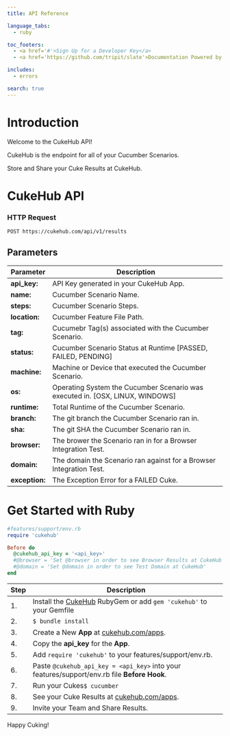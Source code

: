 ```yaml
---
title: API Reference

language_tabs:
  - ruby

toc_footers:
  - <a href='#'>Sign Up for a Developer Key</a>
  - <a href='https://github.com/tripit/slate'>Documentation Powered by Slate</a>

includes:
  - errors

search: true
---
```


# Introduction
Welcome to the CukeHub API! 

CukeHub is the endpoint for all of your Cucumber Scenarios.  

Store and Share your Cuke Results at CukeHub.

# CukeHub API
### HTTP Request
`POST https://cukehub.com/api/v1/results`
## Parameters

Parameter         | Description
---------         | -----------
<b>api_key:</b>   | API Key generated in your CukeHub App.
<b>name:</b>      | Cucumber Scenario Name.
<b>steps:</b>     | Cucumber Scenario Steps.
<b>location:</b>  | Cucumber Feature File Path.
<b>tag:</b>       | Cucumebr Tag(s) associated with the Cucumber Scenario.
<b>status:</b>    | Cucumber Scenario Status at Runtime [PASSED, FAILED, PENDING]
<b>machine:</b>   | Machine or Device that executed the Cucumber Scenario.
<b>os:</b>        | Operating System the Cucumber Scenario was executed in. [OSX, LINUX, WINDOWS]
<b>runtime:</b>   | Total Runtime of the Cucumber Scenario.
<b>branch:</b>    | The git branch the Cucumber Scenario ran in.
<b>sha:</b>       | The git SHA the Cucumber Scenario ran in.
<b>browser:</b>   | The brower the Scenario ran in for a Browser Integration Test.
<b>domain:</b>    | The domain the Scenario ran against for a Browser Integration Test. 
<b>exception:</b> | The Exception Error for a FAILED Cuke.

# Get Started with Ruby

``` ruby
#features/support/env.rb
require 'cukehub'

Before do
  @cukehub_api_key = '<api_key>'
  #@browser = 'Set @browser in order to see Browser Results at CukeHub'
  #@domain = 'Set @domain in order to see Test Domain at CukeHub'
end


```
 Step    | Description
--------- | -----------
	1.	  | Install the [CukeHub](https://rubygems.org/gems/cukehub) RubyGem or add `gem 'cukehub'` to your Gemfile
	2.    | `$ bundle install`
    3.    | Create a New <b>App</b> at [cukehub.com/apps](https://cukehub.com/apps).
	4.    | Copy the <b>api_key</b> for the <b>App</b>.
	5.    | Add `require 'cukehub'` to your features/support/env.rb.
	6.    | Paste `@cukehub_api_key = <api_key>` into your features/support/env.rb file <b>Before Hook</b>.
	7.    | Run your Cukes`$ cucumber`
	8.    | See your Cuke Results at [cukehub.com/apps](https://cukehub.com/apps).
	9.    | Invite your Team and Share Results.

<aside class="success">
Happy Cuking!
</aside>


